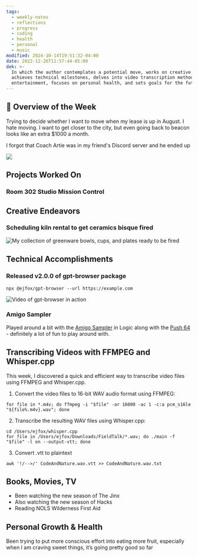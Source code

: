 ```yaml
---
tags:
  - weekly-notes
  - reflections
  - progress
  - coding
  - health
  - personal
  - music
modified: 2024-10-14T19:51:32-04:00
date: 2022-12-26T11:57:44-05:00
dek: >-
  In which the author contemplates a potential move, works on creative projects,
  achieves technical milestones, delves into video transcription methods, enjoys
  entertainment, focuses on personal health, and sets goals for the future.
---
```


## 🌟 Overview of the Week

Trying to decide whether I want to move when my lease is up in August. I hate moving. I want to get closer to the city, but even going back to beacon looks like an extra $1000 a month.

I forgot that Coach Artie was in my friend's Discord server and he ended up

![](http://res.cloudinary.com/ejf/image/upload/v1716768321/Screenshot_2024-05-26_at_8.05.09_PM.png)

## Projects Worked On

### Room 302 Studio Mission Control


## Creative Endeavors

### Scheduling kiln rental to get ceramics bisque fired

![My collection of greenware bowls, cups, and plates ready to be fired](http://res.cloudinary.com/ejf/image/upload/v1716386448/Screenshot_2024-05-22_at_10.00.32_AM.png)

## Technical Accomplishments

### Released v2.0.0 of gpt-browser package
```shell
npx @ejfox/gpt-browser --url https://example.com
```

![Video of gpt-browser in action](http://res.cloudinary.com/ejf/video/upload/v1716307964/Screen_Recording_2024-05-21_at_12.11.38_PM.jpg)

### Amigo Sampler

Played around a bit with the [Amigo Sampler](https://www.youtube.com/watch?v=DB6mkL6x1DE) in Logic along with the [Push 64](https://www.ableton.com/en/push/) - definitely a lot of fun to play around with.

## Transcribing Videos with FFMPEG and Whisper.cpp

This week, I discovered a quick and efficient way to transcribe video files using FFMPEG and Whisper.cpp.

1. Convert the video files to 16-bit WAV audio format using FFMPEG:
```shell
for file in *.m4v; do ffmpeg -i "$file" -ar 16000 -ac 1 -c:a pcm_s16le "${file%.m4v}.wav"; done
```

2. Transcribe the resulting WAV files using Whisper.cpp:
```shell
cd /Users/ejfox/whisper.cpp
for file in /Users/ejfox/Downloads/FieldTalk/*.wav; do ./main -f "$file" -l en --output-vtt; done
```

3. Convert .vtt to plaintext
```shell
awk '!/-->/' CodeAndNature.wav.vtt >> CodeAndNature.wav.txt
```

## Books, Movies, TV
- Been watching the new season of The Jinx
- Also watching the new season of Hacks
- Reading NOLS Wilderness First Aid

## Personal Growth & Health

Been trying to put more conscious effort into eating more fruit, especially when I am craving sweet things, it’s going pretty good so far